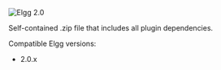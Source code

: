 ![Elgg 2.0](https://img.shields.io/badge/Elgg-2.0.x-orange.svg?style=flat-square)

Self-contained .zip file that includes all plugin dependencies.

Compatible Elgg versions:
* 2.0.x
